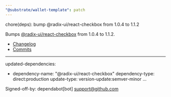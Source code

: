 ```yaml
---
"@substrate/wallet-template": patch
---
```


chore(deps): bump @radix-ui/react-checkbox from 1.0.4 to 1.1.2

Bumps [@radix-ui/react-checkbox](https://github.com/radix-ui/primitives) from 1.0.4 to 1.1.2.
- [Changelog](https://github.com/radix-ui/primitives/blob/main/release-process.md)
- [Commits](https://github.com/radix-ui/primitives/commits)

---
updated-dependencies:
- dependency-name: "@radix-ui/react-checkbox"
  dependency-type: direct:production
  update-type: version-update:semver-minor
...

Signed-off-by: dependabot[bot] <support@github.com>
